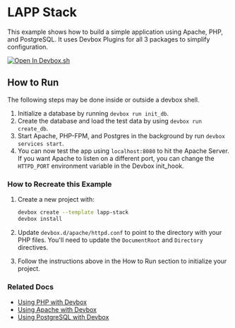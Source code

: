 # LAPP Stack

This example shows how to build a simple application using Apache, PHP, and PostgreSQL. It uses Devbox Plugins for all 3 packages to simplify configuration.

[![Open In Devbox.sh](https://jetify.com/img/devbox/open-in-devbox.svg)](https://devbox.sh/open/templates/lapp-stack)

## How to Run

The following steps may be done inside or outside a devbox shell.

1. Initialize a database by running `devbox run init_db`.
1. Create the database and load the test data by using `devbox run create_db`.
1. Start Apache, PHP-FPM, and Postgres in the background by run `devbox services start`.
1. You can now test the app using `localhost:8080` to hit the Apache Server. If you want Apache to listen on a different port, you can change the `HTTPD_PORT` environment variable in the Devbox init_hook.

### How to Recreate this Example

1. Create a new project with:
    ```bash
    devbox create --template lapp-stack
    devbox install
    ```

1. Update `devbox.d/apache/httpd.conf` to point to the directory with your PHP files. You'll need to update the `DocumentRoot` and `Directory` directives.
1. Follow the instructions above in the How to Run section to initialize your project.

### Related Docs

* [Using PHP with Devbox](https://www.jetify.com/devbox/docs/devbox_examples/languages/php/)
* [Using Apache with Devbox](https://www.jetify.com/devbox/docs/devbox_examples/servers/apache/)
* [Using PostgreSQL with Devbox](https://www.jetify.com/devbox/docs/devbox_examples/databases/postgres/)
